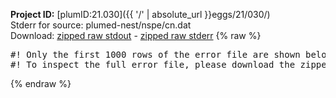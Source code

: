 **Project ID:** [plumID:21.030]({{ '/' | absolute_url }}eggs/21/030/)  
Stderr for source:  plumed-nest/nspe/cn.dat   
Download: [zipped raw stdout](cn.dat.plumed.stdout.txt.zip) - [zipped raw stderr](cn.dat.plumed.stderr.txt.zip) 
{% raw %}
<pre>
#! Only the first 1000 rows of the error file are shown below
#! To inspect the full error file, please download the zipped raw stderr file above
</pre>
{% endraw %}
